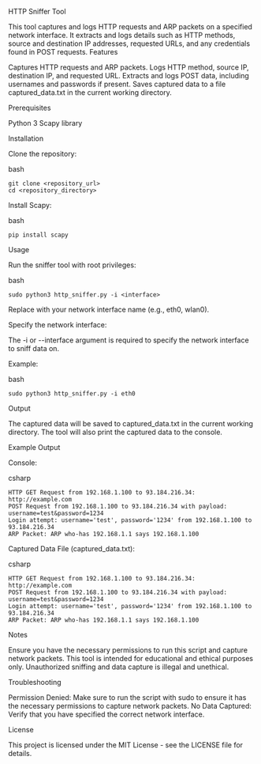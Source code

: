 
HTTP Sniffer Tool

This tool captures and logs HTTP requests and ARP packets on a specified network interface. It extracts and logs details such as HTTP methods, source and destination IP addresses, requested URLs, and any credentials found in POST requests.
Features

Captures HTTP requests and ARP packets.
Logs HTTP method, source IP, destination IP, and requested URL.
Extracts and logs POST data, including usernames and passwords if present.
Saves captured data to a file captured_data.txt in the current working directory.

Prerequisites

Python 3
Scapy library

Installation

Clone the repository:

bash

	git clone <repository_url>
	cd <repository_directory>

Install Scapy:

bash

    pip install scapy

Usage

Run the sniffer tool with root privileges:

bash

	sudo python3 http_sniffer.py -i <interface>

Replace <interface> with your network interface name (e.g., eth0, wlan0).

Specify the network interface:

The -i or --interface argument is required to specify the network interface to sniff data on.

Example:

bash

    sudo python3 http_sniffer.py -i eth0

Output

The captured data will be saved to captured_data.txt in the current working directory.
The tool will also print the captured data to the console.

Example Output

Console:

csharp

	HTTP GET Request from 192.168.1.100 to 93.184.216.34: http://example.com
	POST Request from 192.168.1.100 to 93.184.216.34 with payload: username=test&password=1234
	Login attempt: username='test', password='1234' from 192.168.1.100 to 93.184.216.34
	ARP Packet: ARP who-has 192.168.1.1 says 192.168.1.100

Captured Data File (captured_data.txt):

csharp

	HTTP GET Request from 192.168.1.100 to 93.184.216.34: http://example.com
	POST Request from 192.168.1.100 to 93.184.216.34 with payload: username=test&password=1234
	Login attempt: username='test', password='1234' from 192.168.1.100 to 93.184.216.34
	ARP Packet: ARP who-has 192.168.1.1 says 192.168.1.100

Notes

Ensure you have the necessary permissions to run this script and capture network packets.
This tool is intended for educational and ethical purposes only. Unauthorized sniffing and data capture is illegal and unethical.

Troubleshooting

Permission Denied:
Make sure to run the script with sudo to ensure it has the necessary permissions to capture network packets.
No Data Captured:
Verify that you have specified the correct network interface.

License

This project is licensed under the MIT License - see the LICENSE file for details.
